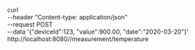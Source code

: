 curl \
    --header "Content-type: application/json" \
    --request POST \
    --data '{"deviceId":123, "value":900.00, "date":"2020-03-20"}' \
    http://localhost:8080//measurement/temperature